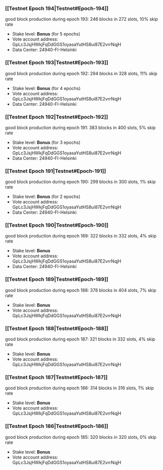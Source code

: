 ### [[Testnet Epoch 194|Testnet#Epoch-194]]
good block production during epoch 193: 246 blocks in 272 slots, 10% skip rate
* Stake level: **Bonus** (for 5 epochs)
* Vote account address: GpLc3JsjHWkjFqDdGGS1oyasaYutHS8ui87E2vrrNqjH
* Data Center: 24940-FI-Helsinki
### [[Testnet Epoch 193|Testnet#Epoch-193]]
good block production during epoch 192: 294 blocks in 328 slots, 11% skip rate
* Stake level: **Bonus** (for 4 epochs)
* Vote account address: GpLc3JsjHWkjFqDdGGS1oyasaYutHS8ui87E2vrrNqjH
* Data Center: 24940-FI-Helsinki
### [[Testnet Epoch 192|Testnet#Epoch-192]]
good block production during epoch 191: 383 blocks in 400 slots, 5% skip rate
* Stake level: **Bonus** (for 3 epochs)
* Vote account address: GpLc3JsjHWkjFqDdGGS1oyasaYutHS8ui87E2vrrNqjH
* Data Center: 24940-FI-Helsinki
### [[Testnet Epoch 191|Testnet#Epoch-191]]
good block production during epoch 190: 299 blocks in 300 slots, 1% skip rate
* Stake level: **Bonus** (for 2 epochs)
* Vote account address: GpLc3JsjHWkjFqDdGGS1oyasaYutHS8ui87E2vrrNqjH
* Data Center: 24940-FI-Helsinki
### [[Testnet Epoch 190|Testnet#Epoch-190]]
good block production during epoch 189: 322 blocks in 332 slots, 4% skip rate
* Stake level: **Bonus**
* Vote account address: GpLc3JsjHWkjFqDdGGS1oyasaYutHS8ui87E2vrrNqjH
* Data Center: 24940-FI-Helsinki
### [[Testnet Epoch 189|Testnet#Epoch-189]]
good block production during epoch 188: 378 blocks in 404 slots, 7% skip rate
* Stake level: **Bonus**
* Vote account address: GpLc3JsjHWkjFqDdGGS1oyasaYutHS8ui87E2vrrNqjH
### [[Testnet Epoch 188|Testnet#Epoch-188]]
good block production during epoch 187: 321 blocks in 332 slots, 4% skip rate
* Stake level: **Bonus**
* Vote account address: GpLc3JsjHWkjFqDdGGS1oyasaYutHS8ui87E2vrrNqjH
### [[Testnet Epoch 187|Testnet#Epoch-187]]
good block production during epoch 186: 314 blocks in 316 slots, 1% skip rate
* Stake level: **Bonus**
* Vote account address: GpLc3JsjHWkjFqDdGGS1oyasaYutHS8ui87E2vrrNqjH
### [[Testnet Epoch 186|Testnet#Epoch-186]]
good block production during epoch 185: 320 blocks in 320 slots, 0% skip rate
* Stake level: **Bonus**
* Vote account address: GpLc3JsjHWkjFqDdGGS1oyasaYutHS8ui87E2vrrNqjH